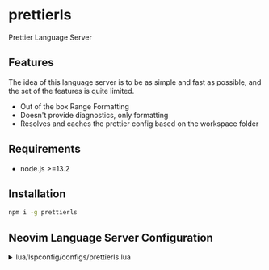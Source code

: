 # prettierls

Prettier Language Server

## Features

The idea of this language server is to be as simple and fast as possible,
and the set of the features is quite limited.

- Out of the box Range Formatting
- Doesn't provide diagnostics, only formatting
- Resolves and caches the prettier config based on the workspace folder

## Requirements

- node.js >=13.2

## Installation

```sh
npm i -g prettierls
```

## Neovim Language Server Configuration

<details>
<summary>lua/lspconfig/configs/prettierls.lua</summary>

```lua
local root_file = {
  '.prettierrc',
  '.prettierrc.json',
  '.prettierrc.yml',
  '.prettierrc.yaml',
  '.prettierrc.json5',
  '.prettierrc.js',
  'prettier.config.js',
  '.prettierrc.mjs',
  'prettier.config.mjs',
  '.prettierrc.cjs',
  'prettier.config.cjs',
  '.prettierrc.toml',
}

return {
  default_config = {
    cmd = { 'prettierls' },
    filetypes = {
      'javascript',
      'javascriptreact',
      'typescript',
      'typescriptreact',
      'vue',
      'css',
      'scss',
      'less',
      'html',
      'json',
      'jsonc',
      'yaml',
      'markdown',
      'markdown.mdx',
      'graphql',
      'handlebars',
    },
    root_dir = function(fname)
      local util = require('lspconfig.util')

      root_file = util.insert_package_json(root_file, 'prettier', fname)
      return util.root_pattern(unpack(root_file))(fname)
    end,
  },
}
```

</details>
